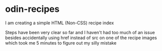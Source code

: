 # odin-recipes

I am creating a simple HTML (Non-CSS) recipe index

Steps have been very clear so far and I haven't had too much of an issue besides accidentally using href instead of src on one of the recipe images which took me 5 minutes to figure out my silly mistake
